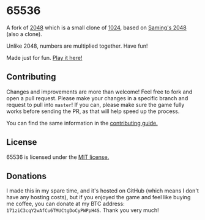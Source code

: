 # 65536
A fork of [2048](https://github.com/gabrielecirulli/2048) which is a small clone of [1024](https://play.google.com/store/apps/details?id=com.veewo.a1024), based on [Saming's 2048](http://saming.fr/p/2048/) (also a clone).

Unlike 2048, numbers are multiplied together. Have fun!

Made just for fun. [Play it here!](http://matthewbauer.github.io/65536/)

## Contributing
Changes and improvements are more than welcome! Feel free to fork and open a pull request. Please make your changes in a specific branch and request to pull into `master`! If you can, please make sure the game fully works before sending the PR, as that will help speed up the process.

You can find the same information in the [contributing guide.](https://github.com/gabrielecirulli/2048/blob/master/CONTRIBUTING.md)

## License
65536 is licensed under the [MIT license.](https://github.com/matthewbauer/65536/blob/master/LICENSE.txt)

## Donations
I made this in my spare time, and it's hosted on GitHub (which means I don't have any hosting costs), but if you enjoyed the game and feel like buying me coffee, you can donate at my BTC address: `171ziC3cqY2wAfCu6TMUCtgDoCyPWPpH4S`. Thank you very much!
